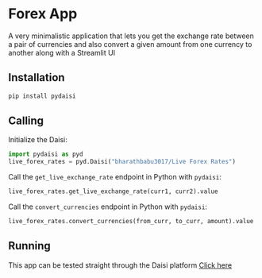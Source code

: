 # Forex App
A very minimalistic application that lets you get the exchange rate between a pair of currencies and also convert a given amount from one currency to another along with a Streamlit UI

## Installation
```bash
pip install pydaisi
```

## Calling

Initialize the Daisi:
```python
import pydaisi as pyd
live_forex_rates = pyd.Daisi("bharathbabu3017/Live Forex Rates")
```

Call the `get_live_exchange_rate` endpoint in Python with `pydaisi`:
```python
live_forex_rates.get_live_exchange_rate(curr1, curr2).value
```

Call the `convert_currencies` endpoint in Python with `pydaisi`:
```python
live_forex_rates.convert_currencies(from_curr, to_curr, amount).value
```

## Running
This app can be tested straight through the Daisi platform [Click here](https://app.daisi.io/daisies/bharathbabu3017/Live%20Forex%20Rates/streamlit)